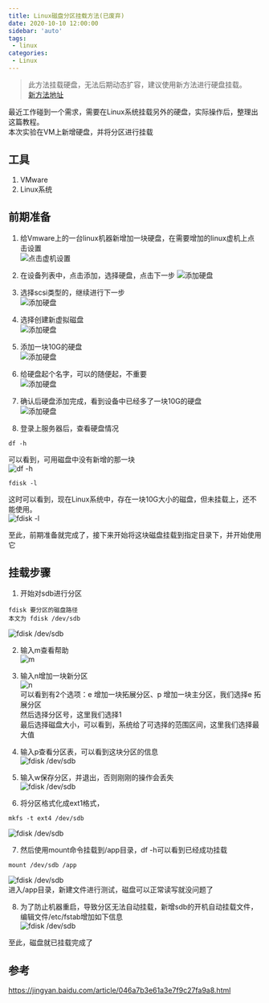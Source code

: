 ```yaml
---
title: Linux磁盘分区挂载方法(已废弃)
date: 2020-10-10 12:00:00
sidebar: 'auto'
tags:
 - linux
categories:
 - Linux
---
```


> 此方法挂载硬盘，无法后期动态扩容，建议使用新方法进行硬盘挂载。  
[新方法地址](/blogs/linux/2021/08/linux-mount-new.md)

最近工作碰到一个需求，需要在Linux系统挂载另外的硬盘，实际操作后，整理出这篇教程。  
本次实验在VM上新增硬盘，并将分区进行挂载  
## 工具
1. VMware
2. Linux系统  

## 前期准备
1. 给Vmware上的一台linux机器新增加一块硬盘，在需要增加的linux虚机上点击设置  
![点击虚机设置](/img/blogs/2020/10/linux-mount1.png)  

2. 在设备列表中，点击添加，选择硬盘，点击下一步
![添加硬盘](/img/blogs/2020/10/linux-mount2.png)  

3. 选择scsi类型的，继续进行下一步  
![添加硬盘](/img/blogs/2020/10/linux-mount3.png)  

4. 选择创建新虚拟磁盘  
![添加硬盘](/img/blogs/2020/10/linux-mount4.png) 

5. 添加一块10G的硬盘  
![添加硬盘](/img/blogs/2020/10/linux-mount5.png)  

6. 给硬盘起个名字，可以的随便起，不重要  
![添加硬盘](/img/blogs/2020/10/linux-mount6.png)  

7. 确认后硬盘添加完成，看到设备中已经多了一块10G的硬盘  
![添加硬盘](/img/blogs/2020/10/linux-mount7.png)  

8. 登录上服务器后，查看硬盘情况
``` shell
df -h
```
可以看到，可用磁盘中没有新增的那一块  
![df -h](/img/blogs/2020/10/linux-mount8.png)  

``` shell
fdisk -l
```
这时可以看到，现在Linux系统中，存在一块10G大小的磁盘，但未挂载上，还不能使用。  
![fdisk -l](/img/blogs/2020/10/linux-mount9.png)  

至此，前期准备就完成了，接下来开始将这块磁盘挂载到指定目录下，并开始使用它

## 挂载步骤
1. 开始对sdb进行分区
``` shell
fdisk 要分区的磁盘路径
本文为 fdisk /dev/sdb
```
![fdisk /dev/sdb](/img/blogs/2020/10/linux-mount10.png)  

2. 输入m查看帮助  
![m](/img/blogs/2020/10/linux-mount11.png)  

3. 输入n增加一块新分区  
![n](/img/blogs/2020/10/linux-mount12.png)  
可以看到有2个选项：e 增加一块拓展分区、p 增加一块主分区，我们选择e 拓展分区  
然后选择分区号，这里我们选择1  
最后选择磁盘大小，可以看到，系统给了可选择的范围区间，这里我们选择最大值

1. 输入p查看分区表，可以看到这块分区的信息  
![fdisk /dev/sdb](/img/blogs/2020/10/linux-mount13.png)  

5. 输入w保存分区，并退出，否则刚刚的操作会丢失  
![fdisk /dev/sdb](/img/blogs/2020/10/linux-mount14.png)  
 
6. 将分区格式化成ext1格式，
``` shell
mkfs -t ext4 /dev/sdb
```
![fdisk /dev/sdb](/img/blogs/2020/10/linux-mount15.png)  

7. 然后使用mount命令挂载到/app目录，df -h可以看到已经成功挂载  
``` shell
mount /dev/sdb /app
```
![fdisk /dev/sdb](/img/blogs/2020/10/linux-mount16.png)  
进入/app目录，新建文件进行测试，磁盘可以正常读写就没问题了

8. 为了防止机器重启，导致分区无法自动挂载，新增sdb的开机自动挂载文件，编辑文件/etc/fstab增加如下信息  
![fdisk /dev/sdb](/img/blogs/2020/10/linux-mount17.png)  

至此，磁盘就已挂载完成了

## 参考
<https://jingyan.baidu.com/article/046a7b3e61a3e7f9c27fa9a8.html>